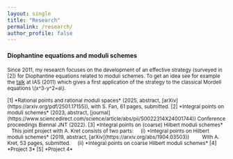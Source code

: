 ```yaml
---
layout: single
title: "Research"
permalink: /research/
author_profile: false
---
```


#### Diophantine equations and moduli schemes

<small>Since 2011, my research focuses on the development of an effective strategy (surveyed in [2]) for Diophantine equations related to moduli schemes. To get an idea see for example the [talk](www.ias.edu/video/short/vonkenel) at IAS (2011) which gives a first application of the strategy to the classical Mordell equations \\(x^3-y^2=a\\).</small>

<small>
[1] *Rational points and rational moduli spaces* (2025, abstract<!--(../_research/proj1.md)-->, [arXiv](https://arxiv.org/pdf/2501.17155)), with S. Fan, 61 pages, submitted.  
[2] *Integral points on moduli schemes*  (2023, abstract, [journal](https://www.sciencedirect.com/science/article/abs/pii/S0022314X24001744)) Conference proceedings Biennal JNT (2022).  
[3] *Integral points on (coarse) Hilbert moduli schemes*  
&nbsp;&nbsp; This joint project with A. Kret consists of two parts:  
&nbsp;&nbsp;&nbsp; (i) *Integral points on Hilbert moduli schemes* (2019, abstract, [arXiv](https://arxiv.org/abs/1904.03503))  
&nbsp;&nbsp;&nbsp;&nbsp;&nbsp;&nbsp;&nbsp; With A. Kret, 53 pages, submitted.  
&nbsp;&nbsp;&nbsp; (ii) *Integral points on coarse Hilbert moduli schemes*  
[4] *Project 3*  
[5] *Project 4*  
</small>
